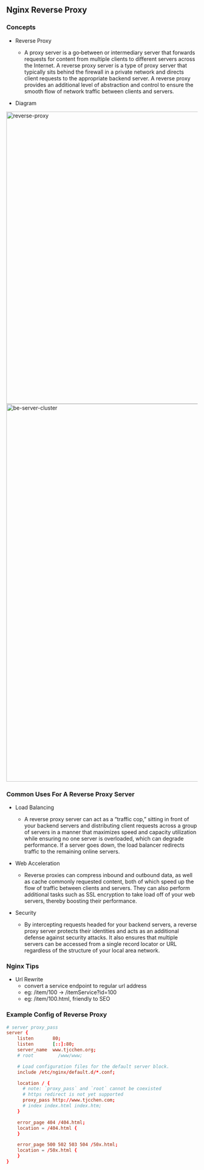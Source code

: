 ## Nginx Reverse Proxy

### Concepts

- Reverse Proxy
  - A proxy server is a go‑between or intermediary server that forwards requests for content from multiple clients to different servers across the Internet. A reverse proxy server is a type of proxy server that typically sits behind the firewall in a private network and directs client requests to the appropriate backend server. A reverse proxy provides an additional level of abstraction and control to ensure the smooth flow of network traffic between clients and servers.
 
- Diagram

<img width="768" alt="reverse-proxy" src="https://github.com/tjcchen/nginx-best-practice/assets/6133656/b3036472-28f6-498c-9598-e7259bfbe986">


<img width="993" alt="be-server-cluster" src="https://github.com/tjcchen/nginx-best-practice/assets/6133656/7adf1a42-45d0-4cb4-9b2d-21949e642980">


### Common Uses For A Reverse Proxy Server

- Load Balancing
  - A reverse proxy server can act as a “traffic cop,” sitting in front of your backend servers and distributing client requests across a group of servers in a manner that maximizes speed and capacity utilization while ensuring no one server is overloaded, which can degrade performance. If a server goes down, the load balancer redirects traffic to the remaining online servers.

- Web Acceleration
  - Reverse proxies can compress inbound and outbound data, as well as cache commonly requested content, both of which speed up the flow of traffic between clients and servers. They can also perform additional tasks such as SSL encryption to take load off of your web servers, thereby boosting their performance.

- Security
  - By intercepting requests headed for your backend servers, a reverse proxy server protects their identities and acts as an additional defense against security attacks. It also ensures that multiple servers can be accessed from a single record locator or URL regardless of the structure of your local area network.

### Nginx Tips

- Url Rewrite
  - convert a service endpoint to regular url address
  - eg: /item/100 -> /itemService?id=100
  - eg: /item/100.html, friendly to SEO


### Example Config of Reverse Proxy
```conf
# server proxy_pass
server {
    listen       80;
    listen       [::]:80;
    server_name  www.tjcchen.org;
    # root         /www/www;

    # Load configuration files for the default server block.
    include /etc/nginx/default.d/*.conf;

    location / {
      # note: `proxy_pass` and `root` cannot be coexisted
      # https redirect is not yet supported
      proxy_pass http://www.tjcchen.com;
      # index index.html index.htm;
    }

    error_page 404 /404.html;
    location = /404.html {
    }

    error_page 500 502 503 504 /50x.html;
    location = /50x.html {
    }
}
```

